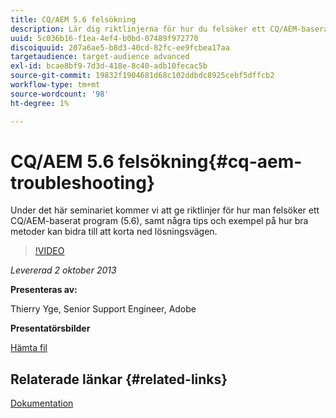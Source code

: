 ```yaml
---
title: CQ/AEM 5.6 felsökning
description: Lär dig riktlinjerna för hur du felsöker ett CQ/AEM-baserat program (5.6), tillsammans med några metodtips och några exempel på hur bra metoder kan hjälpa dig att korta ned lösningsvägen.
uuid: 5c036b16-f1ea-4ef4-b0bd-07489f972770
discoiquuid: 207a6ae5-b8d3-40cd-82fc-ee9fcbea17aa
targetaudience: target-audience advanced
exl-id: bcae8bf9-7d3d-418e-8c40-adb10fecac5b
source-git-commit: 19832f1904681d68c102ddbdc8925cebf5dffcb2
workflow-type: tm+mt
source-wordcount: '98'
ht-degree: 1%

---
```


# CQ/AEM 5.6 felsökning{#cq-aem-troubleshooting}

Under det här seminariet kommer vi att ge riktlinjer för hur man felsöker ett CQ/AEM-baserat program (5.6), samt några tips och exempel på hur bra metoder kan bidra till att korta ned lösningsvägen.

>[!VIDEO](https://video.tv.adobe.com/v/19571/?quality=9)

*Levererad 2 oktober 2013*

**Presenteras av:**

Thierry Yge, Senior Support Engineer, Adobe

**Presentatörsbilder**

[Hämta fil](assets/gems-cq-troubleshoot-ppt-2.pdf)

## Relaterade länkar {#related-links}

[Dokumentation](http://docs.adobe.com/docs/en/cq/current/howto/troubleshoot.html)
